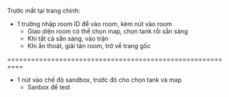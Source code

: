 Trước mắt tại trang chính:

-   1 trường nhập room ID để vào room, kèm nút vào room
    -   Giao diện room có thể chọn map, chọn tank rồi sẵn sàng
    -   Khi tất cả sẵn sàng, vào trận
    -   Khi ấn thoát, giải tán room, trở về trang gốc

==========================================================

-   1 nút vào chế độ sandbox, trước đó cho chọn tank và map
    -   Sanbox để test
